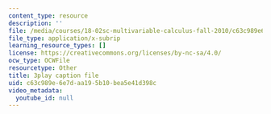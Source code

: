 ```yaml
---
content_type: resource
description: ''
file: /media/courses/18-02sc-multivariable-calculus-fall-2010/c63c989e6e7daa195b10bea5e41d398c_evxReCLA-fU.srt
file_type: application/x-subrip
learning_resource_types: []
license: https://creativecommons.org/licenses/by-nc-sa/4.0/
ocw_type: OCWFile
resourcetype: Other
title: 3play caption file
uid: c63c989e-6e7d-aa19-5b10-bea5e41d398c
video_metadata:
  youtube_id: null
---
```

